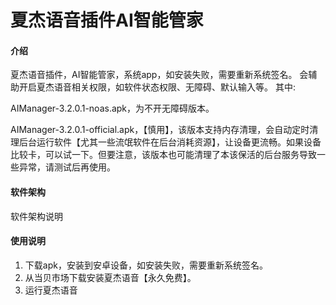 # 夏杰语音插件AI智能管家

#### 介绍
夏杰语音插件，AI智能管家，系统app，如安装失败，需要重新系统签名。
会辅助开启夏杰语音相关权限，如软件状态权限、无障碍、默认输入等。
其中:

AIManager-3.2.0.1-noas.apk，为不开无障碍版本。

AIManager-3.2.0.1-official.apk，【慎用】，该版本支持内存清理，会自动定时清理后台运行软件【尤其一些流氓软件在后台消耗资源】，让设备更流畅。如果设备比较卡，可以试一下。但要注意，该版本也可能清理了本该保活的后台服务导致一些异常，请测试后再使用。

#### 软件架构
软件架构说明


#### 使用说明

1.  下载apk，安装到安卓设备，如安装失败，需要重新系统签名。
2.  从当贝市场下载安装夏杰语音【永久免费】。
3.  运行夏杰语音
